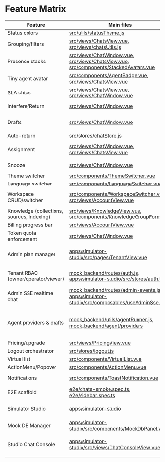 # Feature Matrix

| Feature | Main files | Stores | API endpoints | Tests |
| --- | --- | --- | --- | --- |
| Status colors | [src/utils/statusTheme.js](../src/utils/statusTheme.js) | – | – | – |
| Grouping/filters | [src/views/ChatsView.vue](../src/views/ChatsView.vue), [src/views/chatsUtils.js](../src/views/chatsUtils.js) | [src/stores/chatStore.js](../src/stores/chatStore.js) | `GET /chats` | [src/views/__tests__/ChatsView.search.test.js](../src/views/__tests__/ChatsView.search.test.js) |
| Presence stacks | [src/views/ChatWindow.vue](../src/views/ChatWindow.vue), [src/views/ChatsView.vue](../src/views/ChatsView.vue), [src/components/StackedAvatars.vue](../src/components/StackedAvatars.vue) | [src/stores/presenceStore.js](../src/stores/presenceStore.js) | `POST /presence/list`, `POST /presence/join`, `POST /presence/leave` | [e2e/presence.spec.ts](../e2e/presence.spec.ts), [src/stores/__tests__/presenceStore.test.js](../src/stores/__tests__/presenceStore.test.js) |
| Tiny agent avatar | [src/components/AgentBadge.vue](../src/components/AgentBadge.vue), [src/views/ChatsView.vue](../src/views/ChatsView.vue) | [src/stores/agentStore.js](../src/stores/agentStore.js) | `GET /agents` | [src/views/__tests__/ChatsView.agentBadge.test.js](../src/views/__tests__/ChatsView.agentBadge.test.js) |
| SLA chips | [src/views/ChatsView.vue](../src/views/ChatsView.vue), [src/views/ChatWindow.vue](../src/views/ChatWindow.vue) | [src/stores/chatStore.js](../src/stores/chatStore.js), [src/stores/settingsStore.js](../src/stores/settingsStore.js) | – | [src/stores/__tests__/chatStore.sla.test.js](../src/stores/__tests__/chatStore.sla.test.js), [src/views/__tests__/SLAChips.test.js](../src/views/__tests__/SLAChips.test.js) |
| Interfere/Return | [src/views/ChatWindow.vue](../src/views/ChatWindow.vue) | [src/stores/chatStore.js](../src/stores/chatStore.js) | `POST /chats/:id/interfere`, `POST /chats/:id/return` | – |
| Drafts | [src/views/ChatWindow.vue](../src/views/ChatWindow.vue) | [src/stores/draftStore.js](../src/stores/draftStore.js) | `GET /drafts/list/:chatId`, `POST /drafts/approve/:id`, `POST /drafts/discard/:id` | [e2e/drafts-approve.spec.ts](../e2e/drafts-approve.spec.ts), [e2e/drafts-discard.spec.ts](../e2e/drafts-discard.spec.ts) |
| Auto-return | [src/stores/chatStore.js](../src/stores/chatStore.js) | [src/stores/agentStore.js](../src/stores/agentStore.js) | `POST /chats/:id/return` | [src/stores/__tests__/chatStore.autoReturn.test.js](../src/stores/__tests__/chatStore.autoReturn.test.js) |
| Assignment | [src/views/ChatWindow.vue](../src/views/ChatWindow.vue), [src/views/ChatsView.vue](../src/views/ChatsView.vue) | [src/stores/chatStore.js](../src/stores/chatStore.js), [src/stores/presenceStore.js](../src/stores/presenceStore.js) | `POST /chats/:id/assign`, `POST /chats/:id/unassign`, `POST /chats/:id/transfer` | [src/stores/__tests__/chatStore.assignment.test.js](../src/stores/__tests__/chatStore.assignment.test.js) |
| Snooze | [src/views/ChatWindow.vue](../src/views/ChatWindow.vue) | [src/stores/chatStore.js](../src/stores/chatStore.js) | `POST /chats/:id/snooze`, `POST /chats/:id/unsnooze` | – |
| Theme switcher | [src/components/ThemeSwitcher.vue](../src/components/ThemeSwitcher.vue) | [src/stores/settingsStore.js](../src/stores/settingsStore.js) | – | – |
| Language switcher | [src/components/LanguageSwitcher.vue](../src/components/LanguageSwitcher.vue) | [src/stores/langStore.js](../src/stores/langStore.js) | – | – |
| Workspace CRUD/switcher | [src/components/WorkspaceSwitcher.vue](../src/components/WorkspaceSwitcher.vue), [src/views/AccountView.vue](../src/views/AccountView.vue) | [src/stores/workspaceStore.js](../src/stores/workspaceStore.js) | `POST /workspaces`, `PATCH /workspaces/:id`, `DELETE /workspaces/:id` | [src/stores/__tests__/accountStore.test.js](../src/stores/__tests__/accountStore.test.js) |
| Knowledge (collections, sources, indexing) | [src/views/KnowledgeView.vue](../src/views/KnowledgeView.vue), [src/components/KnowledgeGroupForm.vue](../src/components/KnowledgeGroupForm.vue) | [src/stores/knowledgeStore.js](../src/stores/knowledgeStore.js), [src/stores/agentStore.js](../src/stores/agentStore.js) | `GET /knowledge*`, `POST /knowledge/*` | [src/views/__tests__/KnowledgeView.test.js](../src/views/__tests__/KnowledgeView.test.js) |
| Billing progress bar | [src/views/AccountView.vue](../src/views/AccountView.vue) | [src/stores/billingStore.js](../src/stores/billingStore.js) | `GET /api/account/billing` | [tests/billingStore.test.ts](../tests/billingStore.test.ts) |
| Token quota enforcement | [src/views/ChatWindow.vue](../src/views/ChatWindow.vue) | [src/stores/billingStore.js](../src/stores/billingStore.js), [src/stores/outboxStore.js](../src/stores/outboxStore.js) | `POST /api/chats/:id/messages` | [tests/billingStore.test.ts](../tests/billingStore.test.ts) |
| Admin plan manager | [apps/simulator-studio/src/pages/TenantView.vue](../apps/simulator-studio/src/pages/TenantView.vue) | [apps/simulator-studio/src/stores/billing.ts](../apps/simulator-studio/src/stores/billing.ts) | `POST /admin/billing/plan/change`, `POST /admin/billing/quota/update` | [apps/simulator-studio/src/stores/__tests__/billing.spec.ts](../apps/simulator-studio/src/stores/__tests__/billing.spec.ts) |
| Tenant RBAC (owner/operator/viewer) | [mock_backend/routes/auth.js](../mock_backend/routes/auth.js), [apps/simulator-studio/src/stores/auth.ts](../apps/simulator-studio/src/stores/auth.ts) | [apps/simulator-studio/src/stores/auth.ts](../apps/simulator-studio/src/stores/auth.ts) | `/auth/login`, `/auth/me`, `/admin/*` with role checks | [apps/simulator-studio/src/stores/__tests__/auth.spec.ts](../apps/simulator-studio/src/stores/__tests__/auth.spec.ts), [mock_backend/__tests__/admin-rbac.spec.ts](../mock_backend/__tests__/admin-rbac.spec.ts) |
| Admin SSE realtime chat | [mock_backend/routes/admin-events.js](../mock_backend/routes/admin-events.js), [apps/simulator-studio/src/composables/useAdminSse.ts](../apps/simulator-studio/src/composables/useAdminSse.ts) | [apps/simulator-studio/src/stores/realtime.ts](../apps/simulator-studio/src/stores/realtime.ts), [apps/simulator-studio/src/stores/chatConsole.ts](../apps/simulator-studio/src/stores/chatConsole.ts) | `GET /admin/events` | [mock_backend/__tests__/admin-events.spec.ts](../mock_backend/__tests__/admin-events.spec.ts), [apps/simulator-studio/src/stores/__tests__/chatConsole.spec.ts](../apps/simulator-studio/src/stores/__tests__/chatConsole.spec.ts) |
| Agent providers & drafts | [mock_backend/utils/agentRunner.js](../mock_backend/utils/agentRunner.js), [mock_backend/agent/providers](../mock_backend/agent/providers) | [apps/simulator-studio/src/stores/agent.ts](../apps/simulator-studio/src/stores/agent.ts), [apps/simulator-studio/src/stores/agentSettings.ts](../apps/simulator-studio/src/stores/agentSettings.ts), [apps/simulator-studio/src/components/AgentSettingsPanel.vue](../apps/simulator-studio/src/components/AgentSettingsPanel.vue) | `POST /admin/agents/:id/*`, `GET/PUT /admin/chats/:id/settings`, `agent:state`, `draft:chunk`, `provider_error`, `usage` SSE | [mock_backend/__tests__/provider-registry.spec.ts](../mock_backend/__tests__/provider-registry.spec.ts), [mock_backend/__tests__/agent-quota.spec.ts](../mock_backend/__tests__/agent-quota.spec.ts), [mock_backend/__tests__/mock-provider.spec.ts](../mock_backend/__tests__/mock-provider.spec.ts) |
| Pricing/upgrade | [src/views/PricingView.vue](../src/views/PricingView.vue) | [src/stores/accountStore.js](../src/stores/accountStore.js) | `POST /account/upgrade` | [src/views/__tests__/PricingView.test.js](../src/views/__tests__/PricingView.test.js) |
| Logout orchestrator | [src/stores/logout.js](../src/stores/logout.js) | [src/stores/logout.js](../src/stores/logout.js) | – | – |
| Virtual list | [src/components/VirtualList.vue](../src/components/VirtualList.vue) | – | – | [src/utils/__tests__/virtual.test.js](../src/utils/__tests__/virtual.test.js) |
| ActionMenu/Popover | [src/components/ActionMenu.vue](../src/components/ActionMenu.vue) | – | – | [src/components/__tests__/ActionMenu.test.js](../src/components/__tests__/ActionMenu.test.js) |
| Notifications | [src/components/ToastNotification.vue](../src/components/ToastNotification.vue) | [src/stores/toastStore.js](../src/stores/toastStore.js), [src/stores/settingsStore.js](../src/stores/settingsStore.js) | – | – |
| E2E scaffold | [e2e/chats-smoke.spec.ts](../e2e/chats-smoke.spec.ts), [e2e/sidebar.spec.ts](../e2e/sidebar.spec.ts) | – | – | – |
| Simulator Studio | [apps/simulator-studio](../apps/simulator-studio) | [apps/simulator-studio/src/stores/chatStore.js](../apps/simulator-studio/src/stores/chatStore.js), [apps/simulator-studio/src/lib/adminClient.ts](../apps/simulator-studio/src/lib/adminClient.ts) | `GET /admin/*`, `POST /admin/chats/*`, `GET/POST /admin/db/*` | – |
| Mock DB Manager | [apps/simulator-studio/src/components/MockDbPanel.vue](../apps/simulator-studio/src/components/MockDbPanel.vue) | [apps/simulator-studio/src/lib/adminClient.ts](../apps/simulator-studio/src/lib/adminClient.ts) | `GET/POST /admin/db/*` | – |
| Studio Chat Console | [apps/simulator-studio/src/views/ChatConsoleView.vue](../apps/simulator-studio/src/views/ChatConsoleView.vue) | [apps/simulator-studio/src/stores/chatStore.js](../apps/simulator-studio/src/stores/chatStore.js) | `GET /admin/chats`, `GET /admin/chats/:id/transcript`, `POST /admin/chats/:id/messages` | – |
